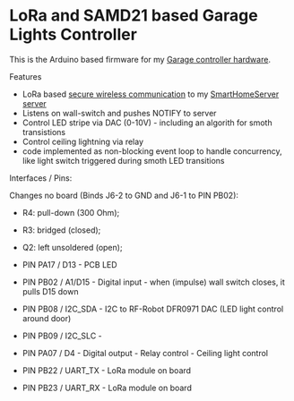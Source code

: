 # LoRa and SAMD21 based Garage Lights Controller
This is the Arduino based firmware for my [Garage controller hardware](https://github.com/sebdehne/GarageHeaterController-Hardware).

Features
- LoRa based [secure wireless communication](https://dehnes.com/software/2021/04/18/secure-wireless-communication-for-iot-devices.html) to my [SmartHomeServer server](https://github.com/sebdehne/SmartHomeServer)
- Listens on wall-switch and pushes NOTIFY to server
- Control LED stripe via DAC (0-10V) - including an algorith for smoth transistions
- Control ceiling lightning via relay
- code implemented as non-blocking event loop to handle concurrency, like light switch triggered during smoth LED transitions

Interfaces / Pins:

Changes no board (Binds J6-2 to GND and J6-1 to PIN PB02):
- R4: pull-down (300 Ohm);
- R3: bridged (closed);
- Q2: left unsoldered (open);

- PIN PA17 / D13 - PCB LED
- PIN PB02 / A1/D15 - Digital input - when (impulse) wall switch closes, it pulls D15 down

- PIN PB08 / I2C_SDA - I2C to RF-Robot DFR0971 DAC (LED light control around door)
- PIN PB09 / I2C_SLC - 

- PIN PA07 / D4 - Digital output - Relay control - Ceiling light control

- PIN PB22 / UART_TX - LoRa module on board
- PIN PB23 / UART_RX - LoRa module on board

